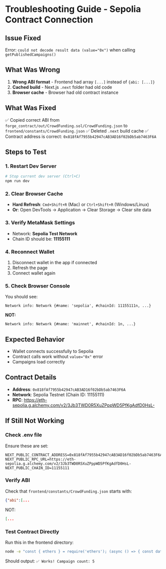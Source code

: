 # Troubleshooting Guide - Sepolia Contract Connection

## Issue Fixed
Error: `could not decode result data (value="0x")` when calling `getPublishedCampaigns()`

## What Was Wrong
1. **Wrong ABI format** - Frontend had array `[...]` instead of `{abi: [...]}`
2. **Cached build** - Next.js `.next` folder had old code
3. **Browser cache** - Browser had old contract instance

## What Was Fixed
✅ Copied correct ABI from `forge_contract/out/CrowdFunding.sol/CrowdFunding.json` to `frontend/constants/CrowdFunding.json`
✅ Deleted `.next` build cache
✅ Contract address is correct: `0x818fAf7955b42947cAB3AD16f02bDb5ab7463F6A`

## Steps to Test

### 1. Restart Dev Server
```bash
# Stop current dev server (Ctrl+C)
npm run dev
```

### 2. Clear Browser Cache
- **Hard Refresh**: `Cmd+Shift+R` (Mac) or `Ctrl+Shift+R` (Windows/Linux)
- **Or**: Open DevTools → Application → Clear Storage → Clear site data

### 3. Verify MetaMask Settings
- Network: **Sepolia Test Network**
- Chain ID should be: **11155111**

### 4. Reconnect Wallet
1. Disconnect wallet in the app if connected
2. Refresh the page
3. Connect wallet again

### 5. Check Browser Console
You should see:
```
Network info: Network {#name: 'sepolia', #chainId: 11155111n, ...}
```

**NOT:**
```
Network info: Network {#name: 'mainnet', #chainId: 1n, ...}
```

## Expected Behavior
- Wallet connects successfully to Sepolia
- Contract calls work without `value="0x"` error
- Campaigns load correctly

## Contract Details
- **Address**: `0x818fAf7955b42947cAB3AD16f02bDb5ab7463F6A`
- **Network**: Sepolia Testnet (Chain ID: 11155111)
- **RPC**: https://eth-sepolia.g.alchemy.com/v2/3Jb3TWD0R5XuZPppWD5PfKgAdfD0HsL-

## If Still Not Working

### Check .env file
Ensure these are set:
```
NEXT_PUBLIC_CONTRACT_ADDRESS=0x818fAf7955b42947cAB3AD16f02bDb5ab7463F6A
NEXT_PUBLIC_RPC_URL=https://eth-sepolia.g.alchemy.com/v2/3Jb3TWD0R5XuZPppWD5PfKgAdfD0HsL-
NEXT_PUBLIC_CHAIN_ID=11155111
```

### Verify ABI
Check that `frontend/constants/CrowdFunding.json` starts with:
```json
{"abi":[...
```

NOT:
```json
[...
```

### Test Contract Directly
Run this in the frontend directory:
```bash
node -e "const { ethers } = require('ethers'); (async () => { const data = require('./constants/CrowdFunding.json'); const provider = new ethers.JsonRpcProvider('https://eth-sepolia.g.alchemy.com/v2/3Jb3TWD0R5XuZPppWD5PfKgAdfD0HsL-'); const contract = new ethers.Contract('0x818fAf7955b42947cAB3AD16f02bDb5ab7463F6A', data.abi, provider); const count = await contract.campaignCount(); console.log('✅ Works! Campaign count:', count.toString()); })();"
```

Should output: `✅ Works! Campaign count: 5`
